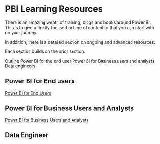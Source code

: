 # PBI Learning Resources

There is an amazing weath of training, blogs and books around Power BI.  This is to give a tightly focused outline of content to that you can start with on your journey.  

In addition, there is a detailed section on ongoing and advanced resources.   

Each section builds on the prior section.  

Outline
  Power BI for the end user
  Power BI for Business users and analysts
  Data engineers 


## Power BI for End users
[Power BI for End Users](https://github.com/wgbrown/PBILearningResources/blob/4e89f3fb7b97d99666f524507552a0ff303c3d35/End%20Users/End%20Users.md)

## Power BI for Business Users and Analysts
[Power BI for Business Users and Analysts](https://github.com/wgbrown/PBILearningResources/blob/7ab8fdf524c4c268df9c401d9ea14095959befe0/PBI%20Analysts/PBI%20end%20users.md)



## Data Engineer


## 
